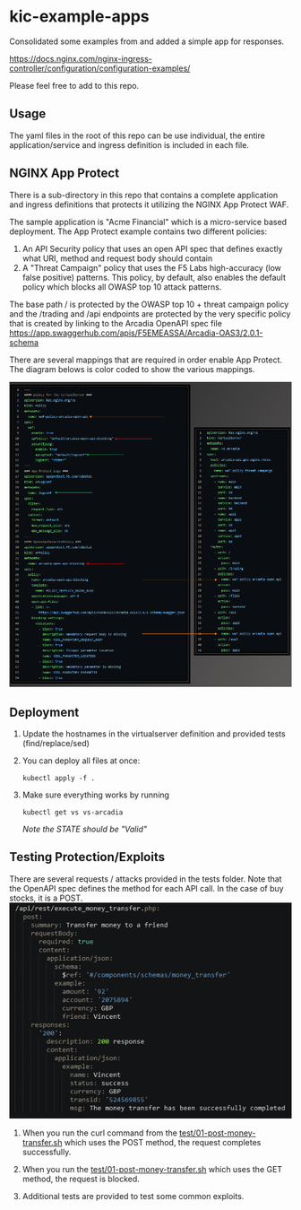 # kic-example-apps

Consolidated some examples from and added a simple app for responses.

<https://docs.nginx.com/nginx-ingress-controller/configuration/configuration-examples/>

Please feel free to add to this repo.

## Usage

The yaml files in the root of this repo can be use individual, the entire application/service and ingress definition is included in each file.

## NGINX App Protect

There is a sub-directory in this repo that contains a complete application and ingress definitions that protects it utilizing the NGINX App Protect WAF.

The sample application is "Acme Financial" which is a micro-service based deployment. The App Protect example contains two different policies:

1. An API Security policy that uses an open API spec that defines exactly what URI, method and request body should contain
1. A "Threat Campaign" policy that uses the F5 Labs high-accuracy (low false positive) patterns. This policy, by default, also enables the default policy which blocks all OWASP top 10 attack patterns.

The base path / is protected by the OWASP top 10 + threat campaign policy and the /trading and /api endpoints are protected by the very specific policy that is created by linking to the Arcadia OpenAPI spec file <https://app.swaggerhub.com/apis/F5EMEASSA/Arcadia-OAS3/2.0.1-schema>

There are several mappings that are required in order enable App Protect. The diagram belows is color coded to show the various mappings.

![images/app-protect-config-mapping.png](images/app-protect-config-mapping.png)

## Deployment

1. Update the hostnames in the virtualserver definition and provided tests (find/replace/sed)
1. You can deploy all files at once:

    ```shell
    kubectl apply -f .
    ```

1. Make sure everything works by running

    ```shell
    kubectl get vs vs-arcadia
    ```

    *Note the STATE should be "Valid"*

## Testing Protection/Exploits

There are several requests / attacks provided in the tests folder. Note that the OpenAPI spec defines the method for each API call. In the case of buy stocks, it is a POST.
![images/buy-stock-oapi.png](images/buy-stock-oapi.png)

1. When you run the curl command from the [test/01-post-money-transfer.sh](test/01-post-money-transfer.sh) which uses the POST method, the request completes successfully.

1. When you run the [test/01-post-money-transfer.sh](test/01-post-money-transfer.sh) which uses the GET method, the request is blocked.

1. Additional tests are provided to test some common exploits.
